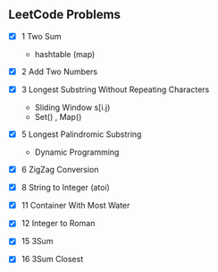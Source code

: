 ## LeetCode Problems

- [x] 1 Two Sum

  - hashtable (map)
- [x] 2 Add Two Numbers
- [x] 3 Longest Substring Without Repeating Characters
  - Sliding Window s[i.j)
  - Set() , Map()
- [x] 5 Longest Palindromic Substring
  - Dynamic Programming
- [x] 6 ZigZag Conversion
- [x] 8 String to Integer (atoi)
- [x] 11 Container With Most Water
- [x] 12 Integer to Roman
- [x] 15 3Sum
- [x] 16 3Sum Closest


